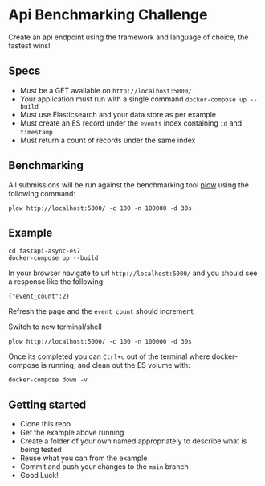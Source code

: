 # Api Benchmarking Challenge

Create an api endpoint using the framework and language of choice, the fastest wins!


## Specs

- Must be a GET available on `http://localhost:5000/`
- Your application must run with a single command `docker-compose up --build`
- Must use Elasticsearch and your data store as per example
- Must create an ES record under the `events` index containing `id` and `timestamp`
- Must return a count of records under the same index

## Benchmarking 

All submissions will be run against the benchmarking tool [plow](https://github.com/six-ddc/plow)
using the following command:
```shell
plow http://localhost:5000/ -c 100 -n 100000 -d 30s
```

## Example

```shell
cd fastapi-async-es7
docker-compose up --build
```

In your browser navigate to url `http://localhost:5000/` and you should see a response like the following:

```shell
{"event_count":2}
```

Refresh the page and the `event_count` should increment.


Switch to new terminal/shell

```shell
plow http://localhost:5000/ -c 100 -n 100000 -d 30s
```

Once its completed you can `Ctrl+c` out of the terminal where docker-compose is running, and clean out the ES volume with: 

```shell
docker-compose down -v
```

## Getting started

- Clone this repo
- Get the example above running
- Create a folder of your own named appropriately to describe what is being tested
- Reuse what you can from the example
- Commit and push your changes to the `main` branch
- Good Luck!
